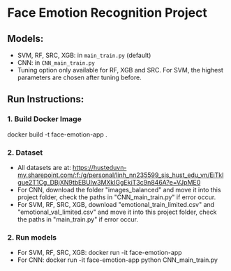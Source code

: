 # Face Emotion Recognition Project

## Models:
- SVM, RF, SRC, XGB: in `main_train.py` (default)
- CNN: in `CNN_main_train.py`
- Tuning option only available for RF, XGB and SRC. For SVM, the highest parameters are chosen after tuning before.

## Run Instructions:

### 1. Build Docker Image
docker build -t face-emotion-app .
### 2. Dataset
- All datasets are at: https://husteduvn-my.sharepoint.com/:f:/g/personal/linh_nn235599_sis_hust_edu_vn/EiTklgue2T1Cg_DBjXN9tbEBUIw3MXkIGgEkiT3c9n846A?e=VJpME0
- For CNN, download the folder "images_balanced" and move it into this project folder, check the paths in "CNN_main_train.py" 
if error occur.
- For SVM, RF, SRC, XGB, download "emotional_train_limited.csv" and "emotional_val_limited.csv" and move it into this project folder, check the paths in "main_train.py" if error occur.
### 2. Run models
- For SVM, RF, SRC, XGB: docker run -it face-emotion-app
- For CNN: docker run -it face-emotion-app python CNN_main_train.py

